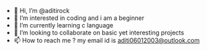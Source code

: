 - 👋 Hi, I’m @aditirock
- 👀 I’m interested in coding and i am a beginner 
- 🌱 I’m currently learning c language  
- 💞️ I’m looking to collaborate on basic yet interesting projects
- 📫 How to reach me ? my email id is aditi06012003@outlook.com

<!---
aditirock/aditirock is a ✨ special ✨ repository because its `README.md` (this file) appears on your GitHub profile.
You can click the Preview link to take a look at your changes.
--->
